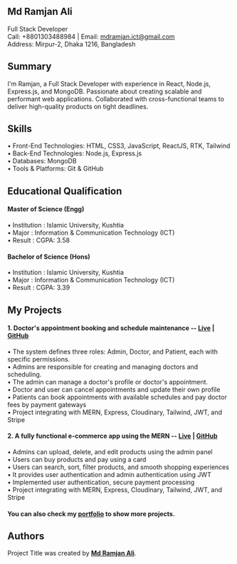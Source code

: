 ## **Md Ramjan Ali**
Full Stack Developer <br>
Call: +8801303488984 | Email: mdramjan.ict@gmail.com <br>
Address: Mirpur-2, Dhaka 1216, Bangladesh 

## **Summary**
I'm Ramjan, a Full Stack Developer with experience in React, Node.js, Express.js, and MongoDB. Passionate about creating scalable and performant web applications. Collaborated with cross-functional teams to deliver high-quality products on tight deadlines.

## **Skills**
•	Front-End Technologies: HTML, CSS3, JavaScript, ReactJS, RTK, Tailwind <br>
•	Back-End Technologies: Node.js, Express.js <br>
•	Databases: MongoDB <br>
•	Tools & Platforms: Git & GitHub

## **Educational Qualification**

#### Master of Science (Engg)
• Institution	: Islamic University, Kushtia<br>
• Major       : Information & Communication Technology (ICT)<br>
• Result	    : CGPA: 3.58<br>
#### Bachelor of Science (Hons)
• Institution	: Islamic University, Kushtia<br>
• Major			  : Information & Communication Technology (ICT)<br>
• Result			: CGPA: 3.39

## **My Projects**
#### 1. Doctor's appointment booking and schedule maintenance -- **[Live](https://doctor-appointments-book.vercel.app/)**  | **[GitHub](https://github.com/Ramjanict/Doctor-appointment-booking-app)**
•	The system defines three roles: Admin, Doctor, and Patient, each with specific permissions.<br>
•	Admins are responsible for creating and managing doctors and scheduling.<br>
•	The admin can manage a doctor's profile or doctor's appointment.<br>
•	Doctor and user can cancel appointments and update their own profile<br>
•	Patients can book appointments with available schedules and pay doctor fees by payment gateways<br>
•	Project integrating with MERN, Express, Cloudinary, Tailwind, JWT, and Stripe

#### 2. A fully functional e-commerce app using the MERN --  **[Live](https://fullstack-ecommerce-mern-app-usvm.vercel.app/)**  | **[GitHub](https://github.com/Ramjanict/Fullstack-Ecommerce-MERN-APP)**
•	Admins can upload, delete, and edit products using the admin panel <br>
•	Users can buy products and pay using a card<br>
•	Users can search, sort, filter products, and smooth shopping experiences<br>
•	It provides user authentication and admin authentication using JWT<br>
•	Implemented user authentication, secure payment processing<br>
•	Project integrating with MERN, Express, Cloudinary, Tailwind, JWT, and Stripe<br>


#### You can also check my **[portfolio](https://ramjan-portfolio.vercel.app/)** to show more projects.


## **Authors**
Project Title was created by **[Md Ramjan Ali](https://github.com/Ramjanict)**.


